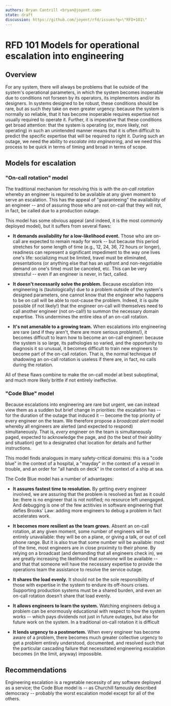 ```yaml
---
authors: Bryan Cantrill <bryan@joyent.com>
state: draft
discussion: https://github.com/joyent/rfd/issues?q=\"RFD+101\"
---
```


<!--
    This Source Code Form is subject to the terms of the Mozilla Public
    License, v. 2.0. If a copy of the MPL was not distributed with this
    file, You can obtain one at http://mozilla.org/MPL/2.0/.
-->

<!--
    Copyright 2017 Joyent
-->

# RFD 101 Models for operational escalation into engineering

## Overview

For any system, there will always be problems that lie outside of the system's
operational parameters, in which the system becomes inoperable due to
conditions not forseen by its operators, its implementors and/or its
designers.  In systems designed to be robust, these conditions should be rare,
but as such they take on even greater urgency:  because the system is normally
so reliable, that it has become inoperable requires expertise not usually
required to operate it.  Further, it is imperative that these conditions get
broad attention:  that the system is operating (or, more likely, not
operating) in such an unintended manner means that it is often difficult to
predict the specific expertise that will be required to right it.  During such
an outage, we need the ability to *escalate into engineering*, and we need
this process to be quick in terms of timing and broad in terms of scope.

## Models for escalation

### "On-call rotation" model

The traditional mechanism for resolving this is with the *on-call rotation*
whereby an engineer is required to be available at any given moment to serve
an escalation.  This has the appeal of "guaranteeing" the availability of an
engineer -- and of assuring those who are not on-call that they will not, in
fact, be called due to a production outage.

This model has some obvious appeal (and indeed, it is the most commonly
deployed model), but it suffers from several flaws:

* **It demands availability for a low-likelihood event.**  Those who are
on-call are expected to remain ready for work -- but because this period
stretches for some length of time (e.g., 12, 24, 36, 72 hours or longer),
readiness can represent a significant impediment to the way one lives one's
life:  socializing must be limited, travel must be eliminated, presentations
(or anything else that has an upfront and non-negotiable demand on one's
time) must be canceled, etc.  This can be very stressful -- even if an
engineer is never, in fact, called.

* **It doesn't necessarily solve the problem.**  Because escalation into 
engineering is (tautologically) due to a problem outside of the system's
designed parameters, one cannot know that the engineer who
happens to be on call will be able to root-cause the problem.  Indeed, it
is quite possible (if not likely!) that the engineer on-call will themselves
need to call another engineer (not on-call!) to summon the necessary
domain expertise.  This undermines the entire idea of an on-call rotation.

* **It's not amenable to a growing team.**  When escalations into engineering
are rare (and if they aren't, there are more serious problems!), it becomes
difficult to learn how to become an on-call engineer:  because the
system is so large, its pathologies so varied, and the opportunity to
diagnosis it so unusual, it becomes difficult to train new engineers to
become part of the on-call rotation.  That is, the normal technique of
shadowing an on-call rotation is useless if there are, in fact, no
calls during the rotation.

All of these flaws combine to make the on-call model at best suboptimal,
and much more likely brittle if not entirely ineffective.

### "Code Blue" model

Because escalations into engineering are rare but urgent, we can instead view
them as a sudden but brief change in priorities:  the escalation has -- for the
duration of the outage that induced it -- become the top priority of every
engineer on the team.  We therefore propose a *broadcast alert* model whereby
all engineers are alerted (and expected to respond) simultaneously.  That is,
_every_ engineer on the team is simultaneously paged, expected to acknowledge
the page, and (to the best of their ability and situation) get to a designated
chat location for details and further instructions.

This model finds analogues in many safety-critical domains:  this is a "code
blue" in the context of a hospital, a "mayday" in the context of a vessel in
trouble, and an order for "all hands on deck" in the context of a ship at sea.

The Code Blue model has a number of advantages:

* **It assures fastest time to resolution.**  By getting every engineer
involved, we are assuring that the problem is resolved as fast as it could be:
there is no engineer that is not notified; no resource left unengaged.  And
debugging is one of the few actitivies in software engineering that defies
Brooks' Law: adding more engineers to debug a problem in fact accelerates work.

* **It becomes more resilient as the team grows.**  Absent an on-call rotation,
at any given moment, some number of engineers will be entirely unavailable:
they will be on a plane, or giving a talk, or out of cell phone range.  But it
is also true that some number will be available:  most of the time, most
engineers are in close proximity to their phone.  By relying on a broadcast
(and demanding that all engineers check in), we are greatly increasing the
likelihood that *someone* will be available -- and that that someone will have
the necessary expertise to provide the operations team the assistance to
resolve the service outage.

* **It shares the load evenly.**  It should not be the sole responsibility of
those with expertise in the system to endure its off-hours crises.
Supporting production systems must be a shared burden, and even an
on-call rotation doesn't share that load evenly.

* **It allows engineers to learn the system.**  Watching engineers
debug a problem can be enormously educational with respect to how the system
works -- which pays dividends not just in future outages, but also for
future work on the system.  In a traditional on-call rotation it is difficult

* **It lends urgency to a postmortem.**  When every engineer has become
aware of a problem, there becomes much greater collective urgency to get
a problem entirely understood, documented, and resolved such that the
particular cascading failure that necessitated engineering escalation becomes
(in the limit, anyway) impossible.

## Recommendations

Engineering escalation is a regretable necessity of any software deployed
as a service; the Code Blue model is -- as Churchill famously described
democracy -- probably the worst escalation model except for all of the
others.


